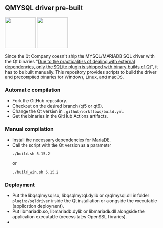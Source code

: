 ## QMYSQL driver pre-built

<p float="left">
  <img src="https://mariadb.com/kb/static/images/logo-2018-black.95f5978ae14d.png" width="100" />
  <img src="https://upload.wikimedia.org/wikipedia/commons/thumb/0/0b/Qt_logo_2016.svg/langfr-220px-Qt_logo_2016.svg.png" width="100" /> 
</p>

Since the Qt Company doesn't ship the MYSQL/MARIADB SQL driver with the Qt binaries "[Due to the practicalities of dealing with external dependencies, only the SQLite plugin is shipped with binary builds of Qt](https://doc.qt.io/qt-6/sql-driver.html#qmysql)", it has to be built manually. This repository provides scripts to build the driver and precompiled binaries for Windows, Linux, and macOS.

### Automatic compilation

* Fork the GitHub repository.
* Checkout on the desired branch (qt5 or qt6).
* Change the Qt version in `.github/workflows/build.yml`.
* Get the binaries in the GitHub Actions artifacts.

### Manual compilation

* Install the necessary dependencies for [MariaDB](https://mariadb.com/kb/en/compiling-mariadb-from-source/).
* Call the script with the Qt version as a parameter
    ```
    ./build.sh 5.15.2
    ```
	or
    ```
    ./build_win.sh 5.15.2
    ```


### Deployment

* Put the libqsqlmysql.so, libqsqlmysql.dylib or qsqlmysql.dll in folder `plugins/sqldriver` inside the Qt installation or alongside the executable (application deployment). 
* Put libmariadb.so, libmariadb.dylib or libmariadb.dll alongside the application executable (necessitates OpenSSL libraries).
* 
